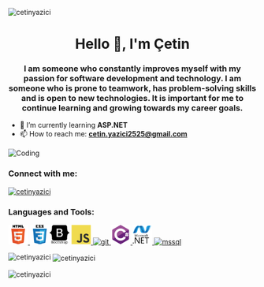 <p align="left"> 
<img src="https://komarev.com/ghpvc/?username=cetinyazici&label=Profile%20views&color=0e75b6&style=flat" alt="cetinyazici" /> 
</p>
<h1 align="center">Hello 👋, I'm Çetin</h1>
<h3 align="center">I am someone who constantly improves myself with my passion for software development and technology. I am someone who is prone to teamwork, has problem-solving skills and is open to new technologies. It is important for me to continue learning and growing towards my career goals.</h3>

- 🌱 I’m currently learning **ASP.NET**
- 📫 How to reach me: **cetin.yazici2525@gmail.com**

<img align="center" alt="Coding" width="600" src="https://cdn.dribbble.com/users/6137922/screenshots/15162516/media/bc22317c4f871eb002d08e8d471e6592.gif"/>

<h3 align="left">Connect with me:</h3>
<p align="left">
<a href="https://linkedin.com/in/cetinyazici" target="blank"><img align="center" src="https://raw.githubusercontent.com/rahuldkjain/github-profile-readme-generator/master/src/images/icons/Social/linked-in-alt.svg" alt="cetinyazici" height="30" width="40" /></a>
</p>

<h3 align="left">Languages and Tools:</h3>
<a href="https://www.w3.org/html/" target="_blank" rel="noreferrer"> 
<img src="https://raw.githubusercontent.com/devicons/devicon/master/icons/html5/html5-original-wordmark.svg" alt="html5" width="40" height="40"/></a><a href="https://www.w3schools.com/css/" target="_blank" rel="noreferrer"> 
<img src="https://raw.githubusercontent.com/devicons/devicon/master/icons/css3/css3-original-wordmark.svg" alt="css3" width="40" height="40"/></a><a href="https://getbootstrap.com" target="_blank" rel="noreferrer"><img src="https://raw.githubusercontent.com/devicons/devicon/master/icons/bootstrap/bootstrap-plain-wordmark.svg" alt="bootstrap" width="40" height="40"/></a> 
<a href="https://developer.mozilla.org/en-US/docs/Web/JavaScript" target="_blank" rel="noreferrer"> 
<img src="https://raw.githubusercontent.com/devicons/devicon/master/icons/javascript/javascript-original.svg" alt="javascript" width="40" height="40"/>
</a><a href="https://git-scm.com/" target="_blank" rel="noreferrer"><img src="https://www.vectorlogo.zone/logos/git-scm/git-scm-icon.svg" alt="git" width="40" height="40"/>
</a><a href="https://www.w3schools.com/cs/" target="_blank" rel="noreferrer"> 
<img src="https://raw.githubusercontent.com/devicons/devicon/master/icons/csharp/csharp-original.svg" alt="csharp" width="40" height="40"/> 
</a><a href="https://dotnet.microsoft.com/" target="_blank" rel="noreferrer">
 <img src="https://raw.githubusercontent.com/devicons/devicon/master/icons/dot-net/dot-net-original-wordmark.svg" alt="dotnet" width="40" height="40"/></a><a href="https://www.microsoft.com/en-us/sql-server" target="_blank" rel="noreferrer"> <img src="https://www.svgrepo.com/show/303229/microsoft-sql-server-logo.svg" alt="mssql" width="40" height="40"/> <a></p><p><img align="left" src="https://github-readme-stats.vercel.app/api/top-langs?username=cetinyazici&show_icons=true&locale=en&layout=compact" alt="cetinyazici" /></p><p>&nbsp;<img align="center" src="https://github-readme-stats.vercel.app/api?username=cetinyazici&show_icons=true&locale=en" alt="cetinyazici" /></p><p><img align="center" src="https://github-readme-streak-stats.herokuapp.com/?user=cetinyazici&" alt="cetinyazici" /></p>
